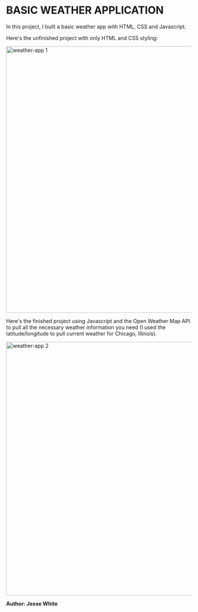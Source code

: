# BASIC WEATHER APPLICATION 

In this project, I built a basic weather app with HTML, CSS and Javascript.

Here's the unfinished project with only HTML and CSS styling:

<img width="723" alt="weather-app 1" src="https://user-images.githubusercontent.com/93168154/170366878-20a6b9a5-cf5d-48ce-951d-5bcf4efffb78.png">

Here's the finished project using Javascript and the Open Weather Map API to pull all the necessary weather information you need (I used the latitude/longitude to pull current weather for Chicago, Illinois).

<img width="688" alt="weather-app 2" src="https://user-images.githubusercontent.com/93168154/170367545-76324b06-5402-47d9-8f25-a3313c58ea9c.png">

<strong>Author: Jesse White</strong>
